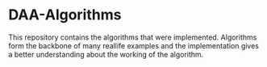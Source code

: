# DAA-Algorithms

This repository contains the algorithms that were implemented. Algorithms form the backbone of many reallife examples and the implementation gives a better understanding about the working of the algorithm.
